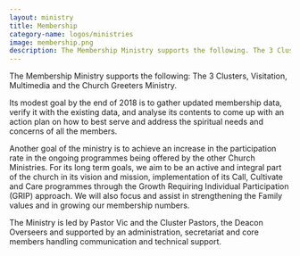```yaml
---
layout: ministry
title: Membership
category-name: logos/ministries
image: membership.png
description: The Membership Ministry supports the following. The 3 Clusters, Visitation, Multimedia and the Church Greeters Ministry.
---
```

 
The Membership Ministry supports the following: The 3 Clusters, Visitation,
Multimedia and the Church Greeters Ministry.

Its modest goal by the end of 2018 is to gather updated membership data,
verify it with the existing data, and analyse its contents to come up with
an action plan on how to best serve and address the spiritual needs and
concerns of all the members.

Another goal of the ministry is to achieve an increase in the participation rate
in the ongoing programmes being offered by the other Church Ministries.
For its long term goals, we aim to be an active and integral part of the church
in its vision and mission, implementation of its Call, Cultivate and Care
programmes through the Growth Requiring Individual Participation (GRIP)
approach. We will also focus and assist in strengthening the Family values
and in growing our membership numbers.

The Ministry is led by Pastor Vic and the Cluster Pastors, the Deacon Overseers
and supported by an administration, secretariat and core members handling
communication and technical support.
